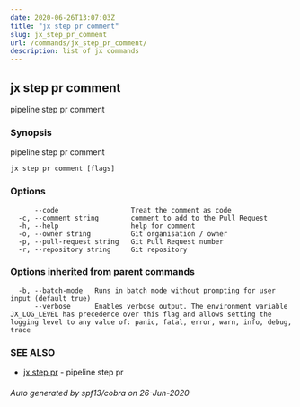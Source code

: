 ```yaml
---
date: 2020-06-26T13:07:03Z
title: "jx step pr comment"
slug: jx_step_pr_comment
url: /commands/jx_step_pr_comment/
description: list of jx commands
---
```

## jx step pr comment

pipeline step pr comment

### Synopsis

pipeline step pr comment

```
jx step pr comment [flags]
```

### Options

```
      --code                  Treat the comment as code
  -c, --comment string        comment to add to the Pull Request
  -h, --help                  help for comment
  -o, --owner string          Git organisation / owner
  -p, --pull-request string   Git Pull Request number
  -r, --repository string     Git repository
```

### Options inherited from parent commands

```
  -b, --batch-mode   Runs in batch mode without prompting for user input (default true)
      --verbose      Enables verbose output. The environment variable JX_LOG_LEVEL has precedence over this flag and allows setting the logging level to any value of: panic, fatal, error, warn, info, debug, trace
```

### SEE ALSO

* [jx step pr](/commands/jx_step_pr/)	 - pipeline step pr

###### Auto generated by spf13/cobra on 26-Jun-2020
